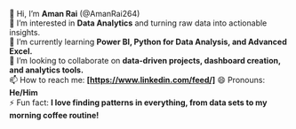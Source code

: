 👋 Hi, I’m **Aman Rai** (@AmanRai264)  
👀 I’m interested in **Data Analytics** and turning raw data into actionable insights.  
🌱 I’m currently learning **Power BI, Python for Data Analysis, and Advanced Excel.**  
💞️ I’m looking to collaborate on **data-driven projects, dashboard creation, and analytics tools.**  
📫 How to reach me: **[https://www.linkedin.com/feed/]**
😄 Pronouns: **He/Him**  
⚡ Fun fact: **I love finding patterns in everything, from data sets to my morning coffee routine!**
